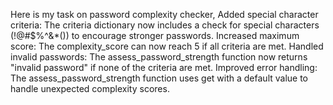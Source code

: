 Here is my task on password complexity checker,
Added special character criteria: The criteria dictionary now includes a check for special characters (!@#$%^&*()) to encourage stronger passwords.
Increased maximum score: The complexity_score can now reach 5 if all criteria are met.
Handled invalid passwords: The assess_password_strength function now returns "invalid password" if none of the criteria are met.
Improved error handling: The assess_password_strength function uses get with a default value to handle unexpected complexity scores.
